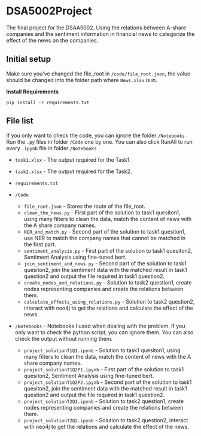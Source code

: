 # DSA5002Project

The final project for the DSAA5002.
Using the relations between A-share companies and the sentiment information in financial news to categorize the effect of the news on the companies.

## Initial setup

Make sure you've changed the file_root in `/code/file_root.json`, the value should be changed into the folder path where `News.xlsx` is in.

**Install Requirements**

```
pip install -r requirements.txt
```


## File list

If you only want to check the code, you can ignore the folder `/Notebooks` . Run the `.py` files in folder `/Code` one by one.
You can also click RunAll to run every `.ipynb` file in folder `/Notebooks`

- `task1.xlsx` - The output required for the Task1.
- `task2.xlsx` - The output required for the Task2.
- `requirements.txt`

- `/Code`

  - `file_root.json` - Stores the route of the file_root.
  - `clean_the_news.py` - First part of the solution to task1 quesiton1, using many filters to clean the data, match the content of news with the A share company names.
  - `NER_and_match.py` - Second part of the solution to task1 quesiton1, use NER to match the company names that cannot be matched in the first part.
  - `sentiment_analysis.py` - First part of the solution to task1 quesiton2, Sentiment Analysis using fine-tuned bert.
  - `join_sentiment_and_news.py` - Second part of the solution to task1 quesiton2, join the sentiment data with the matched result in task1 question2 and output the file required in task1 question2.
  - `create_nodes_and_relations.py` - Solution to task2 question1, create nodes representing companies and create the relations between them.
  - `calculate_effects_using_relations.py` - Solution to task2 question2, interact with neo4j to get the relations and calculate the effect of the news.
  
- `/Notebooks` - Notebooks I used when dealing with the problem. If you only want to check the python script, you can ignore them. You can also check the output without running them.

  - `project_solutionT1Q1.ipynb` - Solution to task1 quesiton1, using many filters to clean the data, match the content of news with the A share company names.
  - `project_solutionT1Q2P1.ipynb` - First part of the solution to task1 quesiton2, Sentiment Analysis using fine-tuned bert.
  - `project_solutionT1Q2P2.ipynb` - Second part of the solution to task1 quesiton2, join the sentiment data with the matched result in task1 question2 and output the file required in task1 question2.
  - `project_solutionT2Q1.ipynb` - Solution to task2 question1, create nodes representing companies and create the relations between them.
  - `project_solutionT2Q2.ipynb` - Solution to task2 question2, interact with neo4j to get the relations and calculate the effect of the news.
